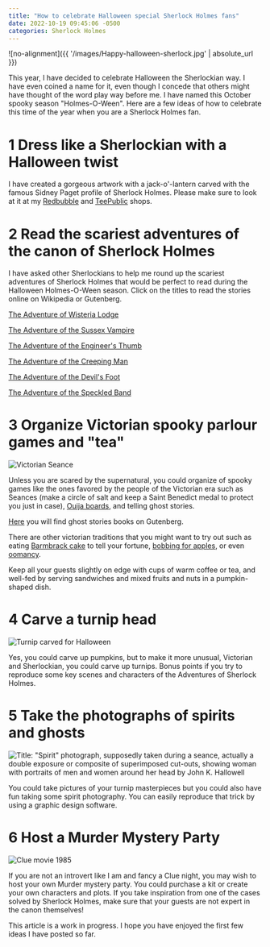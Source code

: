 ```yaml
---
title: "How to celebrate Halloween special Sherlock Holmes fans"
date: 2022-10-19 09:45:06 -0500
categories: Sherlock Holmes
---
```


![no-alignment]({{ '/images/Happy-halloween-sherlock.jpg' | absolute_url }})

This year, I have decided to celebrate Halloween the Sherlockian way. I have even coined a name for it, even though I concede that others might have thought of the word play way before me. I have named this October spooky season "Holmes-O-Ween". Here are a few ideas of how to celebrate this time of the year when you are a Sherlock Holmes fan.

# 1 Dress like a Sherlockian with a Halloween twist

I have created a gorgeous artwork with a jack-o'-lantern carved with the famous Sidney Paget profile of Sherlock Holmes. Please make sure to look at it at my [Redbubble](https://www.redbubble.com/i/t-shirt/Happy-Holmes-O-Ween-by-VioletAndOberon/126635061.IJ6L0.XYZ) and [TeePublic](https://www.teepublic.com/t-shirt/35483277-happy-holmes-o-ween?store_id=1868119) shops.

# 2 Read the scariest adventures of the canon of Sherlock Holmes

I have asked other Sherlockians to help me round up the scariest adventures of Sherlock Holmes that would be perfect to read during the Halloween Holmes-O-Ween season. Click on the titles to read the stories online on Wikipedia or Gutenberg.

[The Adventure of Wisteria Lodge](https://en.wikisource.org/wiki/His_Last_Bow/The_Adventure_of_Wisteria_Lodge)

[The Adventure of the Sussex Vampire](https://en.wikisource.org/wiki/The_Strand_Magazine/Volume_67/The_Adventure_of_the_Sussex_Vampire)

[The Adventure of the Engineer's Thumb](https://en.wikisource.org/wiki/The_Strand_Magazine/Volume_3/Issue_15/The_Adventure_of_the_Engineer%27s_Thumb)

[The Adventure of the Creeping Man](https://en.wikisource.org/wiki/The_Strand_Magazine/Volume_65/The_Adventure_of_the_Creeping_Man)

[The Adventure of the Devil's Foot](https://gutenberg.org/ebooks/2349)

[The Adventure of the Speckled Band](https://en.wikisource.org/wiki/The_Strand_Magazine/Volume_3/Issue_14/The_Adventure_of_the_Speckled_Band)

# 3 Organize Victorian spooky parlour games and "tea"

![Victorian Seance](/images/seance-tricks.jpg)

Unless you are scared by the supernatural, you could organize of spooky games like the ones favored by the people of the Victorian era such as Seances (make a circle of salt and keep a Saint Benedict medal to protect you just in case), [Ouija boards](https://www.smithsonianmag.com/history/the-strange-and-mysterious-history-of-the-ouija-board-5860627/), and telling ghost stories. 

[Here](https://www.gutenberg.org/ebooks/subject/2716) you will find ghost stories books on Gutenberg.


There are other victorian traditions that you might want to try out such as eating [Barmbrack cake](https://www.wikiwand.com/en/Barmbrack) to tell your fortune, [bobbing for apples](https://www.wikiwand.com/en/Apple_bobbing), or even [oomancy](https://www.wikiwand.com/en/Oomancy).

Keep all your guests slightly on edge with cups of warm coffee or tea, and well-fed by serving sandwiches and mixed fruits and nuts in a pumpkin-shaped dish.

# 4 Carve a turnip head

![Turnip carved for Halloween](/images/carved-turnip.jpg)

Yes, you could carve up pumpkins, but to make it more unusual, Victorian and Sherlockian, you could carve up turnips. Bonus points if you try to reproduce some key scenes and characters of the Adventures of Sherlock Holmes.

# 5 Take the photographs of spirits and ghosts

![Title: "Spirit" photograph, supposedly taken during a seance, actually a double exposure or composite of superimposed cut-outs, showing woman with portraits of men and women around her head by John K. Hallowell](/images/spirit-photography.jpg)

You could take pictures of your turnip masterpieces but you could also have fun taking some spirit photography. You can easily reproduce that trick by using a graphic design software.


# 6 Host a Murder Mystery Party

![Clue movie 1985](/images/clue-movie.jpg)

If you are not an introvert like I am and fancy a Clue night, you may wish to host your own Murder mystery party. You could purchase a kit or create your own characters and plots. If you take inspiration from one of the cases solved by Sherlock Holmes, make sure that your guests are not expert in the canon themselves!


This article is a work in progress. I hope you have enjoyed the first few ideas I have posted so far.














